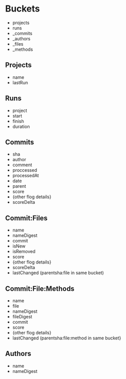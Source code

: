 
# Buckets

  * projects
  * runs
  * _commits
  * _authors
  * _files
  * _methods

## Projects

  * name
  * lastRun

## Runs

  * project
  * start
  * finish
  * duration

## Commits

  * sha
  * author
  * comment
  * proccessed
  * processedAt
  * date
  * parent
  * score
  * {other flog details}
  * scoreDelta

## Commit:Files

  * name
  * nameDigest
  * commit
  * isNew
  * isRemoved
  * score
  * {other flog details}
  * scoreDelta
  * lastChanged (parentsha:file in same bucket)

## Commit:File:Methods

  * name
  * file
  * nameDigest
  * fileDigest
  * commit
  * score
  * {other flog details}
  * lastChanged (parentsha:file:method in same bucket}

## Authors

  * name
  * nameDigest

